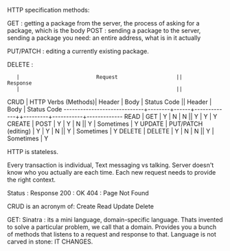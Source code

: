
HTTP specification methods:

GET       : getting a package from the server, the process of asking for a package, which is the body
POST      : sending a package to the server, sending a package you need: an entire address, what is in it actually

PUT/PATCH : editing a currently existing package.

DELETE    :



       |                         Request                   ||         Response
       |                                                   ||
CRUD   | HTTP Verbs (Methods)| Header | Body | Status Code ||  Header |   Body    | Status Code
-----------------------------+--------+------+-------------++---------+-----------+-------------
READ   | GET                 |   Y    |   N  |      N      ||    Y    |     Y     |     Y
CREATE | POST                |   Y    |   Y  |      N      ||    Y    | Sometimes |     Y
UPDATE | PUT/PATCH (editing) |   Y    |   Y  |      N      ||    Y    | Sometimes |     Y
DELETE | DELETE              |   Y    |   N  |      N      ||    Y    | Sometimes |     Y

HTTP is stateless.

  Every transaction is individual, Text messaging vs talking. Server doesn't know who you actually are each time.
  Each new request needs to provide the right context.

Status  : Response
200     : OK
404     : Page Not Found


CRUD is an acronym of:
  Create
  Read
  Update
  Delete



GET:
Sinatra : its a mini language, domain-specific language. Thats invented to solve a particular problem, we call that a domain. Provides you a bunch of methods that listens to a request and response to that. Language is not carved in stone: IT CHANGES. 
